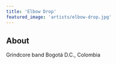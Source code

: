 ```yaml
---
title: 'Elbow Drop'
featured_image: 'artists/elbow-drop.jpg'
---
```


## About

Grindcore band Bogotá D.C., Colombia
